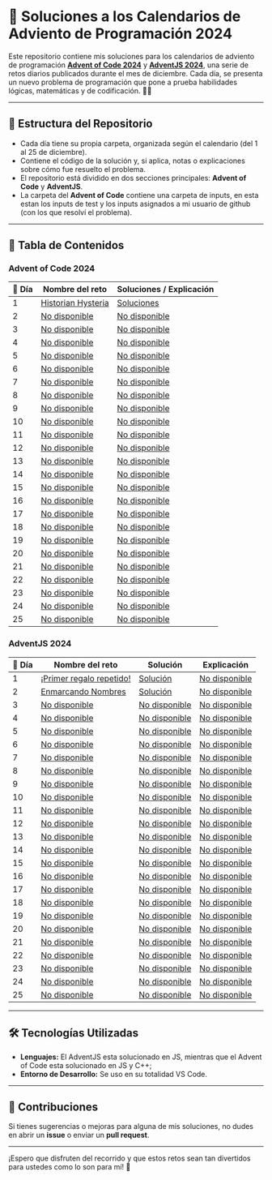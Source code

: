 # 🎄 Soluciones a los Calendarios de Adviento de Programación 2024

Este repositorio contiene mis soluciones para los calendarios de adviento de programación **[Advent of Code 2024](https://adventofcode.com/2024)** y **[AdventJS 2024](https://adventjs.dev)**, una serie de retos diarios publicados durante el mes de diciembre. Cada día, se presenta un nuevo problema de programación que pone a prueba habilidades lógicas, matemáticas y de codificación. 🎅✨

---

## 🚀 Estructura del Repositorio

- Cada día tiene su propia carpeta, organizada según el calendario (del 1 al 25 de diciembre).
- Contiene el código de la solución y, si aplica, notas o explicaciones sobre cómo fue resuelto el problema.
- El repositorio está dividido en dos secciones principales: **Advent of Code** y **AdventJS**.
- La carpeta del **Advent of Code** contiene una carpeta de inputs, en esta estan los inputs de test y los inputs asignados a mi usuario de github (con los que resolví el problema).

---

## 📜 Tabla de Contenidos

### Advent of Code 2024

| 🎁 Día | Nombre del reto                                           | Soluciones / Explicación                                                            |
| ------ | --------------------------------------------------------- | ----------------------------------------------------------------------------------- |
| 1      | [Historian Hysteria](https://adventofcode.com/2024/day/1) | [Soluciones](https://github.com/Achalogy/advents-2024/tree/main/adventofcode/1)     |
| 2      | [No disponible](https://adventofcode.com/2024/day/2)      | [No disponible](https://github.com/Achalogy/advents-2024/tree/main/adventofcode/2)  |
| 3      | [No disponible](https://adventofcode.com/2024/day/3)      | [No disponible](https://github.com/Achalogy/advents-2024/tree/main/adventofcode/3)  |
| 4      | [No disponible](https://adventofcode.com/2024/day/4)      | [No disponible](https://github.com/Achalogy/advents-2024/tree/main/adventofcode/4)  |
| 5      | [No disponible](https://adventofcode.com/2024/day/5)      | [No disponible](https://github.com/Achalogy/advents-2024/tree/main/adventofcode/5)  |
| 6      | [No disponible](https://adventofcode.com/2024/day/6)      | [No disponible](https://github.com/Achalogy/advents-2024/tree/main/adventofcode/6)  |
| 7      | [No disponible](https://adventofcode.com/2024/day/7)      | [No disponible](https://github.com/Achalogy/advents-2024/tree/main/adventofcode/7)  |
| 8      | [No disponible](https://adventofcode.com/2024/day/8)      | [No disponible](https://github.com/Achalogy/advents-2024/tree/main/adventofcode/8)  |
| 9      | [No disponible](https://adventofcode.com/2024/day/9)      | [No disponible](https://github.com/Achalogy/advents-2024/tree/main/adventofcode/9)  |
| 10     | [No disponible](https://adventofcode.com/2024/day/10)     | [No disponible](https://github.com/Achalogy/advents-2024/tree/main/adventofcode/10) |
| 11     | [No disponible](https://adventofcode.com/2024/day/11)     | [No disponible](https://github.com/Achalogy/advents-2024/tree/main/adventofcode/11) |
| 12     | [No disponible](https://adventofcode.com/2024/day/12)     | [No disponible](https://github.com/Achalogy/advents-2024/tree/main/adventofcode/12) |
| 13     | [No disponible](https://adventofcode.com/2024/day/13)     | [No disponible](https://github.com/Achalogy/advents-2024/tree/main/adventofcode/13) |
| 14     | [No disponible](https://adventofcode.com/2024/day/14)     | [No disponible](https://github.com/Achalogy/advents-2024/tree/main/adventofcode/14) |
| 15     | [No disponible](https://adventofcode.com/2024/day/15)     | [No disponible](https://github.com/Achalogy/advents-2024/tree/main/adventofcode/15) |
| 16     | [No disponible](https://adventofcode.com/2024/day/16)     | [No disponible](https://github.com/Achalogy/advents-2024/tree/main/adventofcode/16) |
| 17     | [No disponible](https://adventofcode.com/2024/day/17)     | [No disponible](https://github.com/Achalogy/advents-2024/tree/main/adventofcode/17) |
| 18     | [No disponible](https://adventofcode.com/2024/day/18)     | [No disponible](https://github.com/Achalogy/advents-2024/tree/main/adventofcode/18) |
| 19     | [No disponible](https://adventofcode.com/2024/day/19)     | [No disponible](https://github.com/Achalogy/advents-2024/tree/main/adventofcode/19) |
| 20     | [No disponible](https://adventofcode.com/2024/day/20)     | [No disponible](https://github.com/Achalogy/advents-2024/tree/main/adventofcode/20) |
| 21     | [No disponible](https://adventofcode.com/2024/day/21)     | [No disponible](https://github.com/Achalogy/advents-2024/tree/main/adventofcode/21) |
| 22     | [No disponible](https://adventofcode.com/2024/day/22)     | [No disponible](https://github.com/Achalogy/advents-2024/tree/main/adventofcode/22) |
| 23     | [No disponible](https://adventofcode.com/2024/day/23)     | [No disponible](https://github.com/Achalogy/advents-2024/tree/main/adventofcode/23) |
| 24     | [No disponible](https://adventofcode.com/2024/day/24)     | [No disponible](https://github.com/Achalogy/advents-2024/tree/main/adventofcode/24) |
| 25     | [No disponible](https://adventofcode.com/2024/day/25)     | [No disponible](https://github.com/Achalogy/advents-2024/tree/main/adventofcode/25) |

### AdventJS 2024

| 🎁 Día | Nombre del reto                                                    | Solución                                                                                | Explicación                                                                     |
| ------ | ------------------------------------------------------------------ | --------------------------------------------------------------------------------------- | ------------------------------------------------------------------------------- |
| 1      | [¡Primer regalo repetido!](https://adventjs.dev/challenges/2024/1) | [Solución](https://github.com/Achalogy/advents-2024/tree/main/adventjs/1/main.js)       | [No disponible](https://github.com/Achalogy/advents-2024/tree/main/adventjs/1)  |
| 2      | [Enmarcando Nombres](https://adventjs.dev/challenges/2024/2)          | [Solución](https://github.com/Achalogy/advents-2024/tree/main/adventjs/2/main.js)       | [No disponible](https://github.com/Achalogy/advents-2024/tree/main/adventjs/2)  |
| 3      | [No disponible](https://adventjs.dev/challenges/2024/3)               | [No disponible](https://github.com/Achalogy/advents-2024/tree/main/adventjs/3/main.js)  | [No disponible](https://github.com/Achalogy/advents-2024/tree/main/adventjs/3)  |
| 4      | [No disponible](https://adventjs.dev/challenges/2024/4)               | [No disponible](https://github.com/Achalogy/advents-2024/tree/main/adventjs/4/main.js)  | [No disponible](https://github.com/Achalogy/advents-2024/tree/main/adventjs/4)  |
| 5      | [No disponible](https://adventjs.dev/challenges/2024/5)               | [No disponible](https://github.com/Achalogy/advents-2024/tree/main/adventjs/5/main.js)  | [No disponible](https://github.com/Achalogy/advents-2024/tree/main/adventjs/5)  |
| 6      | [No disponible](https://adventjs.dev/challenges/2024/6)               | [No disponible](https://github.com/Achalogy/advents-2024/tree/main/adventjs/6/main.js)  | [No disponible](https://github.com/Achalogy/advents-2024/tree/main/adventjs/6)  |
| 7      | [No disponible](https://adventjs.dev/challenges/2024/7)               | [No disponible](https://github.com/Achalogy/advents-2024/tree/main/adventjs/7/main.js)  | [No disponible](https://github.com/Achalogy/advents-2024/tree/main/adventjs/7)  |
| 8      | [No disponible](https://adventjs.dev/challenges/2024/8)               | [No disponible](https://github.com/Achalogy/advents-2024/tree/main/adventjs/8/main.js)  | [No disponible](https://github.com/Achalogy/advents-2024/tree/main/adventjs/8)  |
| 9      | [No disponible](https://adventjs.dev/challenges/2024/9)               | [No disponible](https://github.com/Achalogy/advents-2024/tree/main/adventjs/9/main.js)  | [No disponible](https://github.com/Achalogy/advents-2024/tree/main/adventjs/9)  |
| 10     | [No disponible](https://adventjs.dev/challenges/2024/10)              | [No disponible](https://github.com/Achalogy/advents-2024/tree/main/adventjs/10/main.js) | [No disponible](https://github.com/Achalogy/advents-2024/tree/main/adventjs/10) |
| 11     | [No disponible](https://adventjs.dev/challenges/2024/11)              | [No disponible](https://github.com/Achalogy/advents-2024/tree/main/adventjs/11/main.js) | [No disponible](https://github.com/Achalogy/advents-2024/tree/main/adventjs/11) |
| 12     | [No disponible](https://adventjs.dev/challenges/2024/12)              | [No disponible](https://github.com/Achalogy/advents-2024/tree/main/adventjs/12/main.js) | [No disponible](https://github.com/Achalogy/advents-2024/tree/main/adventjs/12) |
| 13     | [No disponible](https://adventjs.dev/challenges/2024/13)              | [No disponible](https://github.com/Achalogy/advents-2024/tree/main/adventjs/13/main.js) | [No disponible](https://github.com/Achalogy/advents-2024/tree/main/adventjs/13) |
| 14     | [No disponible](https://adventjs.dev/challenges/2024/14)              | [No disponible](https://github.com/Achalogy/advents-2024/tree/main/adventjs/14/main.js) | [No disponible](https://github.com/Achalogy/advents-2024/tree/main/adventjs/14) |
| 15     | [No disponible](https://adventjs.dev/challenges/2024/15)              | [No disponible](https://github.com/Achalogy/advents-2024/tree/main/adventjs/15/main.js) | [No disponible](https://github.com/Achalogy/advents-2024/tree/main/adventjs/15) |
| 16     | [No disponible](https://adventjs.dev/challenges/2024/16)              | [No disponible](https://github.com/Achalogy/advents-2024/tree/main/adventjs/16/main.js) | [No disponible](https://github.com/Achalogy/advents-2024/tree/main/adventjs/16) |
| 17     | [No disponible](https://adventjs.dev/challenges/2024/17)              | [No disponible](https://github.com/Achalogy/advents-2024/tree/main/adventjs/17/main.js) | [No disponible](https://github.com/Achalogy/advents-2024/tree/main/adventjs/17) |
| 18     | [No disponible](https://adventjs.dev/challenges/2024/18)              | [No disponible](https://github.com/Achalogy/advents-2024/tree/main/adventjs/18/main.js) | [No disponible](https://github.com/Achalogy/advents-2024/tree/main/adventjs/18) |
| 19     | [No disponible](https://adventjs.dev/challenges/2024/19)              | [No disponible](https://github.com/Achalogy/advents-2024/tree/main/adventjs/19/main.js) | [No disponible](https://github.com/Achalogy/advents-2024/tree/main/adventjs/19) |
| 20     | [No disponible](https://adventjs.dev/challenges/2024/20)              | [No disponible](https://github.com/Achalogy/advents-2024/tree/main/adventjs/20/main.js) | [No disponible](https://github.com/Achalogy/advents-2024/tree/main/adventjs/20) |
| 21     | [No disponible](https://adventjs.dev/challenges/2024/21)              | [No disponible](https://github.com/Achalogy/advents-2024/tree/main/adventjs/21/main.js) | [No disponible](https://github.com/Achalogy/advents-2024/tree/main/adventjs/21) |
| 22     | [No disponible](https://adventjs.dev/challenges/2024/22)              | [No disponible](https://github.com/Achalogy/advents-2024/tree/main/adventjs/22/main.js) | [No disponible](https://github.com/Achalogy/advents-2024/tree/main/adventjs/22) |
| 23     | [No disponible](https://adventjs.dev/challenges/2024/23)              | [No disponible](https://github.com/Achalogy/advents-2024/tree/main/adventjs/23/main.js) | [No disponible](https://github.com/Achalogy/advents-2024/tree/main/adventjs/23) |
| 24     | [No disponible](https://adventjs.dev/challenges/2024/24)              | [No disponible](https://github.com/Achalogy/advents-2024/tree/main/adventjs/24/main.js) | [No disponible](https://github.com/Achalogy/advents-2024/tree/main/adventjs/24) |
| 25     | [No disponible](https://adventjs.dev/challenges/2024/25)              | [No disponible](https://github.com/Achalogy/advents-2024/tree/main/adventjs/25/main.js) | [No disponible](https://github.com/Achalogy/advents-2024/tree/main/adventjs/25) |

---

## 🛠️ Tecnologías Utilizadas

- **Lenguajes:** El AdventJS esta solucionado en JS, mientras que el Advent of Code esta solucionado en JS y C++;
- **Entorno de Desarrollo:** Se uso en su totalidad VS Code.

---

## 🌟 Contribuciones

Si tienes sugerencias o mejoras para alguna de mis soluciones, no dudes en abrir un **issue** o enviar un **pull request**.

---

¡Espero que disfruten del recorrido y que estos retos sean tan divertidos para ustedes como lo son para mí! 🎉
